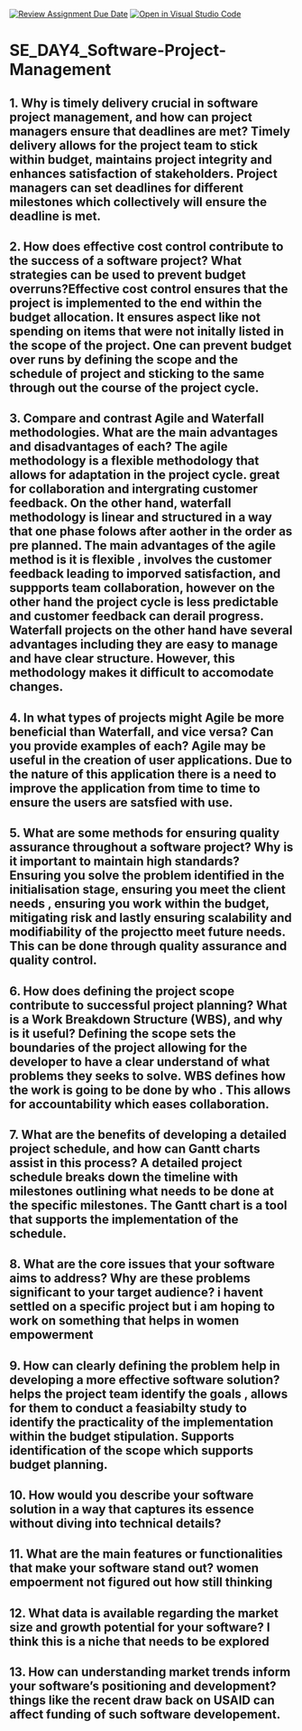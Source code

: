 [![Review Assignment Due Date](https://classroom.github.com/assets/deadline-readme-button-22041afd0340ce965d47ae6ef1cefeee28c7c493a6346c4f15d667ab976d596c.svg)](https://classroom.github.com/a/9pw6JKcu)
[![Open in Visual Studio Code](https://classroom.github.com/assets/open-in-vscode-2e0aaae1b6195c2367325f4f02e2d04e9abb55f0b24a779b69b11b9e10269abc.svg)](https://classroom.github.com/online_ide?assignment_repo_id=18468423&assignment_repo_type=AssignmentRepo)
# SE_DAY4_Software-Project-Management
## 1. Why is timely delivery crucial in software project management, and how can project managers ensure that deadlines are met? Timely delivery allows for the project team to stick within budget, maintains project integrity and enhances satisfaction of stakeholders. Project managers can set deadlines for different milestones which collectively will ensure the deadline is met.
## 2. How does effective cost control contribute to the success of a software project? What strategies can be used to prevent budget overruns?Effective cost control ensures that the project is implemented to the end  within the budget allocation. It ensures aspect like not spending on items that were not initally listed in the scope of the project. One can prevent budget over runs by defining the scope and the schedule of project and sticking to the same through out the course of the project cycle. 
## 3. Compare and contrast Agile and Waterfall methodologies. What are the main advantages and disadvantages of each? The agile methodology is a flexible methodology that allows for adaptation in the project cycle. great for collaboration and intergrating customer feedback. On the other hand, waterfall  methodology is linear and structured in a way that one phase folows after  aother in the order as pre planned. The main advantages of the agile method is it is flexible , involves the customer feedback leading to imporved satisfaction, and suppports team collaboration, however on the other hand the project cycle is less predictable and customer feedback can derail progress. Waterfall projects on the other hand have several advantages including they are easy to manage and have clear structure. However, this methodology makes it difficult to accomodate changes.
## 4. In what types of projects might Agile be more beneficial than Waterfall, and vice versa? Can you provide examples of each? Agile may be useful in the creation of user applications. Due to the nature of this application there is a need to improve the application from time to time to ensure the users are satsfied with use. 
## 5. What are some methods for ensuring quality assurance throughout a software project? Why is it important to maintain high standards? Ensuring  you solve the problem identified in the initialisation stage, ensuring you meet the client needs , ensuring you work within the budget, mitigating risk and lastly ensuring scalability and modifiability of the projectto meet future needs. This can be done through quality assurance and quality control. 
## 6. How does defining the project scope contribute to successful project planning? What is a Work Breakdown Structure (WBS), and why is it useful? Defining the scope sets the boundaries of the project allowing for the developer to have a clear understand of what problems they seeks to solve. WBS  defines how the work is going to be done by who . This allows for accountability which eases collaboration. 
## 7. What are the benefits of developing a detailed project schedule, and how can Gantt charts assist in this process? A detailed project schedule breaks down the timeline with milestones outlining what needs to be done at the specific milestones. The Gantt chart is a tool that supports the implementation of the schedule.  
## 8. What are the core issues that your software aims to address? Why are these problems significant to your target audience? i havent settled on a specific project but i am hoping to work on something that helps in women empowerment 
## 9. How can clearly defining the problem help in developing a more effective software solution? helps the project team identify the goals , allows for them to conduct a feasiabilty study to identify the practicality of the implementation within the budget stipulation. Supports identification of the scope which supports budget planning. 
## 10. How would you describe your software solution in a way that captures its essence without diving into technical details?
## 11. What are the main features or functionalities that make your software stand out? women empoerment not figured out how still thinking 
## 12. What data is available regarding the market size and growth potential for your software? I think this is a niche that needs to be explored 
## 13. How can understanding market trends inform your software’s positioning and development? things like the recent draw back on USAID can affect funding of such software developement.
